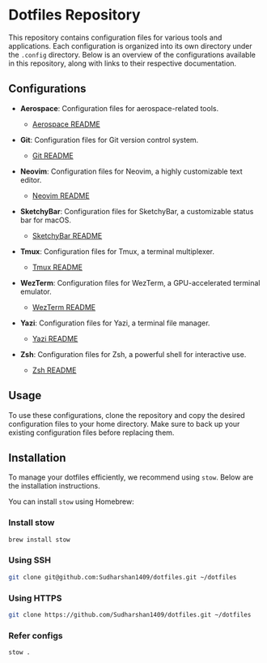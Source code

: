 # Dotfiles Repository

This repository contains configuration files for various tools and applications. Each configuration is organized into its own directory under the `.config` directory. Below is an overview of the configurations available in this repository, along with links to their respective documentation.

## Configurations

- **Aerospace**: Configuration files for aerospace-related tools.

  - [Aerospace README](.config/aerospace/README.md)

- **Git**: Configuration files for Git version control system.

  - [Git README](.config/git/README.md)

- **Neovim**: Configuration files for Neovim, a highly customizable text editor.

  - [Neovim README](.config/nvim/README.md)

- **SketchyBar**: Configuration files for SketchyBar, a customizable status bar for macOS.

  - [SketchyBar README](.config/sketchybar/README.md)

- **Tmux**: Configuration files for Tmux, a terminal multiplexer.

  - [Tmux README](.config/tmux/README.md)

- **WezTerm**: Configuration files for WezTerm, a GPU-accelerated terminal emulator.

  - [WezTerm README](.config/wezterm/README.md)

- **Yazi**: Configuration files for Yazi, a terminal file manager.

  - [Yazi README](.config/yazi/README.md)

- **Zsh**: Configuration files for Zsh, a powerful shell for interactive use.
  - [Zsh README](.config/zsh/README.md)

## Usage

To use these configurations, clone the repository and copy the desired configuration files to your home directory. Make sure to back up your existing configuration files before replacing them.

## Installation

To manage your dotfiles efficiently, we recommend using `stow`. Below are the installation instructions.

You can install `stow` using Homebrew:

### Install stow

```bash
brew install stow
```

### Using SSH

```bash
git clone git@github.com:Sudharshan1409/dotfiles.git ~/dotfiles
```

### Using HTTPS

```bash
git clone https://github.com/Sudharshan1409/dotfiles.git ~/dotfiles
```

### Refer configs

```bash
stow .
```
